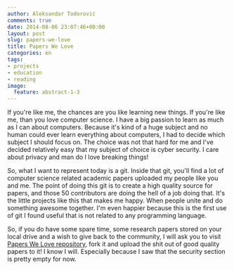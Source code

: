```yaml
---
author: Aleksandar Todorović
comments: true
date: 2014-08-06 23:07:46+00:00
layout: post
slug: papers-we-love
title: Papers We Love
categories: en
tags:
- projects
- education
- reading
image:
  feature: abstract-1-3
---
```


If you're like me, the chances are you like learning new things. If you're like me, than you love computer science. I have a big passion to learn as much as I can about computers. Because it's kind of a huge subject and no human could ever learn everything about computers, I had to decide which subject I should focus on. The choice was not that hard for me and I've decided relatively easy that my subject of choice is cyber security. I care about privacy and man do I love breaking things!

So, what I want to represent today is a git. Inside that git, you'll find a lot of computer science related academic papers uploaded my people like you and me. The point of doing this git is to create a high quality source for papers, and those 50 contributors are doing the hell of a job doing that. It's the little projects like this that makes me happy. When people unite and do something awesome together. I'm even happier because this is the first use of git I found useful that is not related to any programming language.

So, if you do have some spare time, some research papers stored on your local drive and a wish to give back to the community, I will ask you to visit [Papers We Love repository](https://github.com/papers-we-love/papers-we-love), fork it and upload the shit out of good quality papers to it! I know I will. Especially because I saw that the security section is pretty empty for now.
